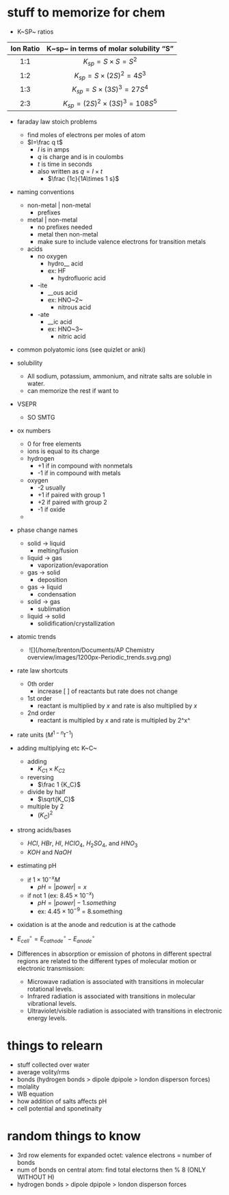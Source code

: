# stuff to memorize for chem

- K~SP~ ratios

| Ion Ratio | K~sp~ in terms of molar solubility “S” |
| :-------: | :------------------------------------: |
|    1:1    |         $K_{sp}=S\times S=S^2$         |
|    1:2    |      $K_{sp}=S\times (2S)^2=4S^3$      |
|    1:3    |     $K_{sp}=S\times (3S)^3=27S^4$      |
|    2:3    |  $K_{sp}=(2S)^2\times (3S)^3=108S^5$   |

- faraday law stoich problems 
  - find moles of electrons per moles of atom
  - $I=\frac q t$
    - $I$ is in amps
    - $q$ is charge and is in coulombs
    - $t$ is time in seconds
    - also written as $q=I \times t$
      - $\frac {1c}{1A\times 1 s}$
- naming conventions
  - non-metal | non-metal
    - prefixes
  - metal | non-metal
    - no prefixes needed
    - metal then non-metal
    - make sure to include valence electrons for transition metals
  - acids
    - no oxygen	
      - hydro__ acid
      - ex: HF
        - hydrofluoric acid
    - -ite
      - __ous acid
      - ex: HNO~2~
        - nitrous acid
    - -ate
      - __ic acid
      - ex: HNO~3~
        - nitric acid
- common polyatomic ions (see quizlet or anki)
- solubility
  - All sodium, potassium, ammonium, and nitrate salts are soluble in water.
  - can memorize the rest if want to 
- VSEPR
  - SO SMTG
- ox numbers
  - 0 for free elements
  - ions is equal to its charge
  - hydrogen
    - +1 if in compound with nonmetals
    - -1 if in compound with metals
  - oxygen
    - -2 usually
    - +1 if paired with group 1
    - +2 if paired with group 2
    - -1 if oxide
  - 
- phase change names
  - solid -> liquid
    - melting/fusion
  - liquid -> gas
    - vaporization/evaporation
  - gas -> solid
    - deposition
  - gas -> liquid
    - condensation
  - solid -> gas
    - sublimation
  - liquid -> solid
    - solidification/crystallization 
- atomic trends
  - ​	![](/home/brenton/Documents/AP Chemistry overview/images/1200px-Periodic_trends.svg.png)
- rate law shortcuts
  - 0th order
    - increase [ ] of reactants but rate does not change
  - 1st order
    - reactant is multiplied by $x$ and rate is also multiplied by $x$
  - 2nd order
    - reactant is multipled by $x$ and rate is multipled by 2^x^
- rate units ($M^{1-n}t^{-1}$)
- adding multiplying etc K~C~
  - adding
    - $K_{C1}\times K_{C2}$
  - reversing
    - $\frac 1 {K_C}$
  - divide by half
    - $\sqrt{K_C}$
  - multiple by 2
    - $(K_C)^2$
- strong acids/bases
  - $HCl$, $HBr$, $HI$, $HClO_4$, $H_2SO_4$, and $HNO_3$
  - $KOH$ and $NaOH$
- estimating pH
  - if $1\times 10^{-x}M$	
    - $pH=|power|=x$
  - if not 1 (ex: $8.45\times 10^{-x}$)
    - $pH=|power|-1.something$
    - ex: $4.45\times 10^{-9}$ = 8.something
- oxidation is at the anode and redcution is at the cathode
- $E^{\circ}_{cell}=E^{\circ}_{cathode}-E^{\circ}_{anode}$
- Differences in absorption or emission of photons in different spectral regions are related to the different types of molecular motion or electronic transmission:

  - Microwave radiation is associated with transitions in molecular rotational levels.
  - Infrared radiation is associated with transitions in molecular vibrational levels.
  - Ultraviolet/visible radiation is associated with transitions in electronic energy levels.



# things to relearn

- stuff collected over water
- average volity/rms
- bonds (hydrogen bonds > dipole dpipole > london disperson forces)
- molality
- WB equation
- how addition of salts affects pH
- cell potential and sponetinaity 

# random things to know

- 3rd row elements for expanded octet: valence electrons = number of bonds  
- num of bonds on central atom: find total electorns then % 8 (ONLY WITHOUT H)
- hydrogen bonds > dipole dpipole > london disperson forces
